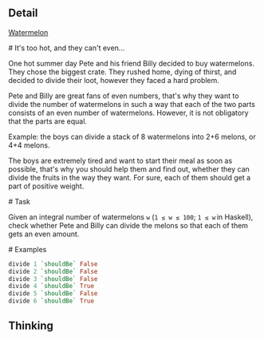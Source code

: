## Detail

[Watermelon](https://www.codewars.com/kata/watermelon/train/haskell)

\# It's too hot, and they can't even…

One hot summer day Pete and his friend Billy decided to buy watermelons. They chose the biggest crate. They rushed home, dying of thirst, and decided to divide their loot, however they faced a hard problem.

Pete and Billy are great fans of even numbers, that's why they want to divide the number of watermelons in such a way that each of the two parts consists of an even number of watermelons. However, it is not obligatory that the parts are equal. 

Example: the boys can divide a stack of 8 watermelons into 2+6 melons, or 4+4 melons.

The boys are extremely tired and want to start their meal as soon as possible, that's why you should help them and find out, whether they can divide the fruits in the way they want. For sure, each of them should get a part of positive weight.

\# Task

Given an integral number of watermelons `w` (`1 ≤ w ≤ 100`; `1 ≤ w` in Haskell), check whether Pete and Billy can divide the melons so that each of them gets an even amount.

\# Examples

```haskell
divide 1 `shouldBe` False
divide 2 `shouldBe` False
divide 3 `shouldBe` False
divide 4 `shouldBe` True
divide 5 `shouldBe` False
divide 6 `shouldBe` True
```

## Thinking